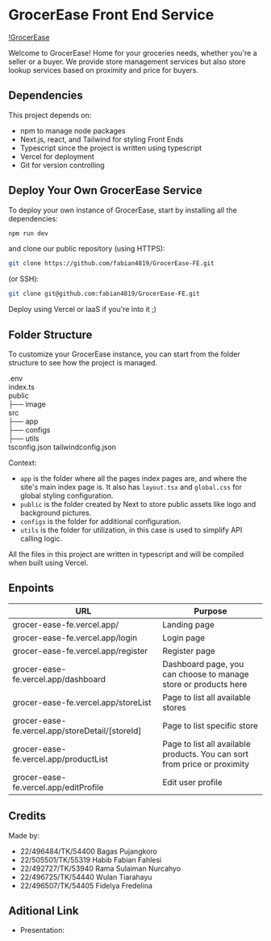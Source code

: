 # GrocerEase Front End Service

[!GrocerEase](./public/img/background.jpg)

Welcome to GrocerEase! Home for your groceries needs, whether you're a seller or a buyer. We provide store management services but also store lookup services based on proximity and price for buyers. 

## Dependencies

This project depends on:
- npm to manage node packages
- Next.js, react, and Tailwind for styling Front Ends
- Typescript since the project is written using typescript
- Vercel for deployment
- Git for version controlling

## Deploy Your Own GrocerEase Service

To deploy your own instance of GrocerEase, start by installing all the dependencies:

```bash
npm run dev
```

and clone our public repository (using HTTPS):

```bash
git clone https://github.com/fabian4819/GrocerEase-FE.git
```

(or SSH):

```bash
git clone git@github.com:fabian4819/GrocerEase-FE.git
```
Deploy using Vercel or IaaS if you're into it ;)

## Folder Structure

To customize your GrocerEase instance, you can start from the folder structure to see how the project is managed.

.env \
index.ts \
public \
├── image \
src \
├── app \
├── configs \
├── utils \
tsconfig.json
tailwindconfig.json

Context:
- `app` is the folder where all the pages index pages are, and where the site's main index page is. It also has `layout.tsx` and `global.css` for global styling configuration.
- `public` is the folder created by Next to store public assets like logo and background pictures.
- `configs` is the folder for additional configuration.
- `utils` is the folder for utilization, in this case is used to simplify API calling logic. 

All the files in this project are written in typescript and will be compiled when built using Vercel. 

## Enpoints

| URL                                    | Purpose                                 |
|----------------------------------------|-----------------------------------------|
|grocer-ease-fe.vercel.app/              | Landing page                            |
|grocer-ease-fe.vercel.app/login         | Login page                              |
|grocer-ease-fe.vercel.app/register      | Register page                           |
|grocer-ease-fe.vercel.app/dashboard     | Dashboard page, you can choose to manage store or products here |
|grocer-ease-fe.vercel.app/storeList     | Page to list all available stores       |
|grocer-ease-fe.vercel.app/storeDetail/[storeId]     | Page to list specific store |
|grocer-ease-fe.vercel.app/productList   | Page to list all available products. You can sort from price or proximity |
|grocer-ease-fe.vercel.app/editProfile   | Edit user profile                          |

## Credits

Made by:
- 22/496484/TK/54400 Bagas Pujangkoro
- 22/505501/TK/55319 Habib Fabian Fahlesi
- 22/492727/TK/53940 Rama Sulaiman Nurcahyo
- 22/496725/TK/54440 Wulan Tiarahayu
- 22/496507/TK/54405 Fidelya Fredelina

## Aditional Link
- Presentation: 
